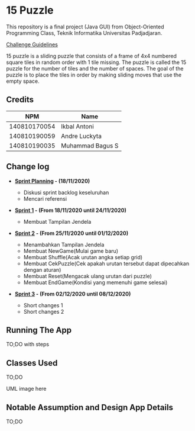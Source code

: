 # 15 Puzzle

This repository is a final project (Java GUI) from Object-Oriented Programming Class, Teknik Informatika Universitas Padjadjaran. 

[Challenge Guidelines](challenge-guideline.md)

15 puzzle is a sliding puzzle that consists of a frame of 4x4 numbered square tiles in random order with 1 tile missing. The puzzle is called the 15 puzzle for the number of tiles and the number of spaces. The goal of the puzzle is to place the tiles in order by making sliding moves that use the empty space. 

## Credits
| NPM           | Name           |
| ------------- |----------------|
| 140810170054  |Ikbal Antoni    |
| 140810190059  |Andre Luckyta   |
| 140810190035  |Muhammad Bagus S|

## Change log
- **[Sprint Planning](changelog/sprint-planning.md) - (18/11/2020)** 
   - Diskusi sprint backlog keseluruhan
   - Mencari referensi

- **[Sprint 1](changelog/sprint-1.md) - (From 18/11/2020 until 24/11/2020)** 
   - Membuat Tampilan Jendela

- **[Sprint 2](changelog/sprint-2.md) - (From 25/11/2020 until 01/12/2020)** 
   - Menambahkan Tampilan Jendela
   - Membuat NewGame(Mulai game baru)
   - Membuat Shuffle(Acak urutan angka setiap grid)
   - Membuat CekPuzzle(Cek apakah urutan tersebut dapat dipecahkan dengan aturan)
   - Membuat Reset(Mengacak ulang urutan dari puzzle)
   - Membuat EndGame(Kondisi yang memenuhi game selesai)
   
- **[Sprint 3](changelog/sprint-3.md) - (From 02/12/2020 until 08/12/2020)** 
   - Short changes 1
   - Short changes 2

## Running The App

TO;DO with steps

## Classes Used

TO;DO

UML image here

## Notable Assumption and Design App Details

TO;DO
